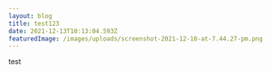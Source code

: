 ```yaml
---
layout: blog
title: test123
date: 2021-12-13T10:13:04.593Z
featuredImage: /images/uploads/screenshot-2021-12-10-at-7.44.27-pm.png
---
```

test